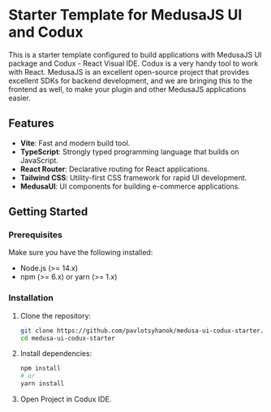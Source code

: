 # Starter Template for MedusaJS UI and Codux

This is a starter template configured to build applications with MedusaJS UI package and Codux - React Visual IDE. Codux is a very handy tool to work with React. MedusaJS is an excellent open-source project that provides excellent SDKs for backend development, and we are bringing this to the frontend as well, to make your plugin and other MedusaJS applications easier.

## Features

- **Vite**: Fast and modern build tool.
- **TypeScript**: Strongly typed programming language that builds on JavaScript.
- **React Router**: Declarative routing for React applications.
- **Tailwind CSS**: Utility-first CSS framework for rapid UI development.
- **MedusaUI**: UI components for building e-commerce applications.

## Getting Started

### Prerequisites

Make sure you have the following installed:

- Node.js (>= 14.x)
- npm (>= 6.x) or yarn (>= 1.x)

### Installation

1. Clone the repository:
   ```sh
   git clone https://github.com/pavlotsyhanok/medusa-ui-codux-starter.git
   cd medusa-ui-codux-starter
   ```

2. Install dependencies:
   ```sh
   npm install
   # or
   yarn install
   ```

3. Open Project in Codux IDE.